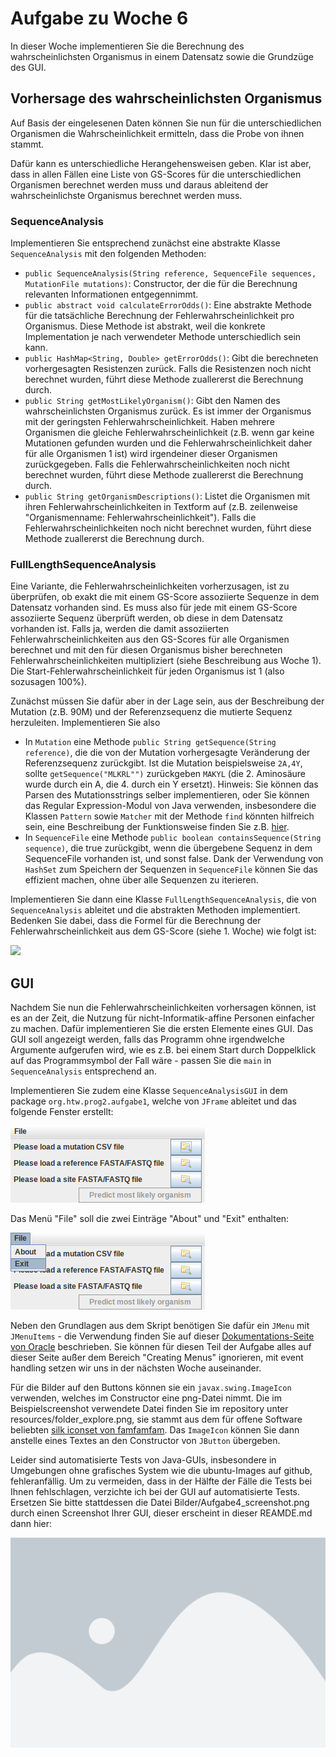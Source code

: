 # Aufgabe zu Woche 6

In dieser Woche implementieren Sie die Berechnung des wahrscheinlichsten Organismus in einem Datensatz sowie die Grundzüge des GUI.

## Vorhersage des wahrscheinlichsten Organismus

Auf Basis der eingelesenen Daten können Sie nun für die unterschiedlichen Organismen die Wahrscheinlichkeit ermitteln, dass die Probe von ihnen stammt.

Dafür kann es unterschiedliche Herangehensweisen geben. Klar ist aber, dass in allen Fällen eine Liste von GS-Scores für die unterschiedlichen Organismen berechnet werden muss und daraus ableitend der wahrscheinlichste Organismus berechnet werden muss. 

### SequenceAnalysis

Implementieren Sie entsprechend zunächst eine abstrakte Klasse ```SequenceAnalysis``` mit den folgenden Methoden:

* ```public SequenceAnalysis(String reference, SequenceFile sequences, MutationFile mutations)```: Constructor, der die für die Berechnung relevanten Informationen entgegennimmt. 
* ```public abstract void calculateErrorOdds()```: Eine abstrakte Methode für die tatsächliche Berechnung der Fehlerwahrscheinlichkeit pro Organismus. Diese Methode ist abstrakt, weil die konkrete Implementation je nach verwendeter Methode unterschiedlich sein kann.
* ```public HashMap<String, Double> getErrorOdds()```: Gibt die berechneten vorhergesagten Resistenzen zurück. Falls die Resistenzen noch nicht berechnet wurden, führt diese Methode zuallererst die Berechnung durch. 
* ```public String getMostLikelyOrganism()```: Gibt den Namen des wahrscheinlichsten Organismus zurück. Es ist immer der Organismus mit der geringsten Fehlerwahrscheinlichkeit. Haben mehrere Organismen die gleiche Fehlerwahrscheinlichkeit (z.B. wenn gar keine Mutationen gefunden wurden und die Fehlerwahrscheinlichkeit daher für alle Organismen 1 ist) wird irgendeiner dieser Organismen zurückgegeben. Falls die Fehlerwahrscheinlichkeiten noch nicht berechnet wurden, führt diese Methode zuallererst die Berechnung durch. 
* ```public String getOrganismDescriptions()```: Listet die Organismen mit ihren Fehlerwahrscheinlichkeiten in Textform auf (z.B. zeilenweise "Organismenname: Fehlerwahrscheinlichkeit"). Falls die Fehlerwahrscheinlichkeiten noch nicht berechnet wurden, führt diese Methode zuallererst die Berechnung durch.

### FullLengthSequenceAnalysis

Eine Variante, die Fehlerwahrscheinlichkeiten vorherzusagen, ist zu überprüfen, ob exakt die mit einem GS-Score assoziierte Sequenze in dem Datensatz vorhanden sind. Es muss also für jede mit einem GS-Score assoziierte Sequenz überprüft werden, ob diese in dem Datensatz vorhanden ist. Falls ja, werden die damit assoziierten Fehlerwahrscheinlichkeiten aus den GS-Scores für alle Organismen berechnet und mit den für diesen Organismus bisher berechneten Fehlerwahrscheinlichkeiten multipliziert (siehe Beschreibung aus Woche 1). Die Start-Fehlerwahrscheinlichkeit für jeden Organismus ist 1 (also sozusagen 100%).  

Zunächst müssen Sie dafür aber in der Lage sein, aus der Beschreibung der Mutation (z.B. 90M) und der Referenzsequenz die mutierte Sequenz herzuleiten. Implementieren Sie also 
* In ```Mutation``` eine Methode ```public String getSequence(String reference)```, die die von der Mutation vorhergesagte Veränderung der Referenzsequenz zurückgibt. Ist die Mutation beispielsweise ```2A,4Y```, sollte ```getSequence("MLKRL"")``` zurückgeben ```MAKYL``` (die 2. Aminosäure wurde durch ein A, die 4. durch ein Y ersetzt). Hinweis: Sie können das Parsen des Mutationsstrings selber implementieren, oder Sie können das Regular Expression-Modul von Java verwenden, insbesondere die Klassen ```Pattern``` sowie ```Matcher``` mit der Methode ```find``` könnten hilfreich sein, eine Beschreibung der Funktionsweise finden Sie z.B. [hier](https://www.tutorialspoint.com/javaregex/javaregex_capturing_groups.htm). 
* In ```SequenceFile``` eine Methode ```public boolean containsSequence(String sequence)```, die true zurückgibt, wenn die übergebene Sequenz in dem SequenceFile vorhanden ist, und sonst false. Dank der Verwendung von ```HashSet``` zum Speichern der Sequenzen in ```SequenceFile``` können Sie das effizient machen, ohne über alle Sequenzen zu iterieren. 

Implementieren Sie dann eine Klasse `FullLengthSequenceAnalysis`, die von `SequenceAnalysis` ableitet und die abstrakten Methoden implementiert. Bedenken Sie dabei, dass die Formel für die Berechnung der Fehlerwahrscheinlichkeit aus dem GS-Score (siehe 1. Woche) wie folgt ist:

<img src="https://render.githubusercontent.com/render/math?math=$P_{err}=10^{-\frac{GS}{10}}$">

## GUI

Nachdem Sie nun die Fehlerwahrscheinlichkeiten vorhersagen können, ist es an der Zeit, die Nutzung für nicht-Informatik-affine Personen einfacher zu machen. Dafür implementieren Sie die ersten Elemente eines GUI. Das GUI soll angezeigt werden, falls das Programm ohne irgendwelche Argumente aufgerufen wird, wie es z.B. bei einem Start durch Doppelklick auf das Programmsymbol der Fall wäre - passen Sie die ```main``` in ```SequenceAnalysis``` entsprechend an.

Implementieren Sie zudem eine Klasse ```SequenceAnalysisGUI``` in dem package ```org.htw.prog2.aufgabe1```, welche von ```JFrame``` ableitet und das folgende Fenster erstellt:

![Beispielfenster](Bilder/Aufgabe4_beispielscreenshot.png)

Das Menü "File" soll die zwei Einträge "About" und "Exit" enthalten:

![Beispielfenster](Bilder/Aufgabe4_beispielscreenshot2.png)

Neben den Grundlagen aus dem Skript benötigen Sie dafür ein ```JMenu``` mit ```JMenuItems``` - die Verwendung finden Sie auf dieser [Dokumentations-Seite von Oracle](https://docs.oracle.com/javase/tutorial/uiswing/components/menu.html#create) beschrieben. Sie können für diesen Teil der Aufgabe alles auf dieser Seite außer dem Bereich "Creating Menus" ignorieren, mit event handling setzen wir uns in der nächsten Woche auseinander.

Für die Bilder auf den Buttons können sie ein ```javax.swing.ImageIcon``` verwenden, welches im Constructor eine png-Datei nimmt. Die im Beispielscreenshot verwendete Datei finden Sie im repository unter resources/folder_explore.png, sie stammt aus dem für offene Software beliebten [silk iconset von famfamfam](http://www.famfamfam.com/lab/icons/silk/). Das ```ImageIcon``` können Sie dann anstelle eines Textes an den Constructor von ```JButton``` übergeben.

Leider sind automatisierte Tests von Java-GUIs, insbesondere in Umgebungen ohne grafisches System wie die ubuntu-Images auf github, fehleranfällig. Um zu vermeiden, dass in der Hälfte der Fälle die Tests bei Ihnen fehlschlagen, verzichte ich bei der GUI auf automatisierte Tests. Ersetzen Sie bitte stattdessen die Datei Bilder/Aufgabe4_screenshot.png durch einen Screenshot Ihrer GUI, dieser erscheint in dieser REAMDE.md dann hier:

![Screenshot](Bilder/Aufgabe4_screenshot.png)